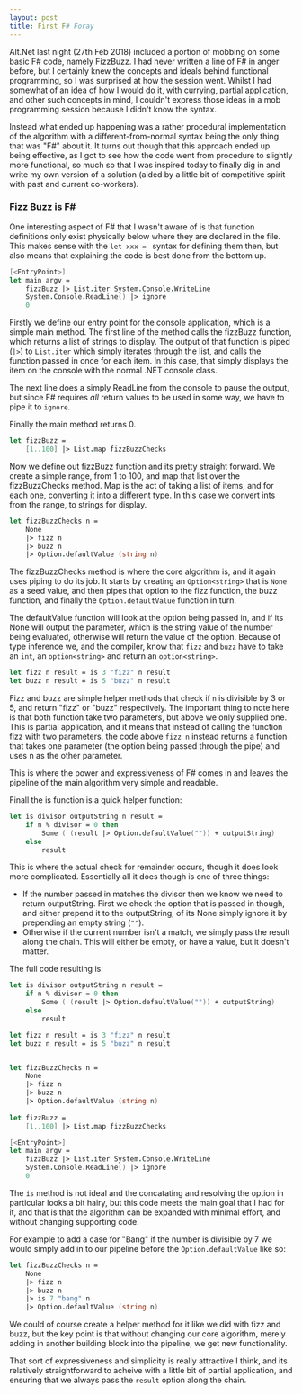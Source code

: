 ```yaml
---
layout: post
title: First F# Foray
---
```


Alt.Net last night (27th Feb 2018) included a portion of mobbing on some basic F# code, namely FizzBuzz. I had never written a line of F# in anger before, but I certainly knew the concepts and ideals behind functional programming, so I was surprised at how the session went. Whilst I had somewhat of an idea of how I would do it, with currying, partial application, and other such concepts in mind, I couldn't express those ideas in a mob programming session because I didn't know the syntax.

Instead what ended up happening was a rather procedural implementation of the algorithm with a different-from-normal syntax being the only thing that was "F#" about it. It turns out though that this approach ended up being effective, as I got to see how the code went from procedure to slightly more functional, so much so that I was inspired today to finally dig in and write my own version of a solution (aided by a little bit of competitive spirit with past and current co-workers).

### Fizz Buzz is F#

One interesting aspect of F# that I wasn't aware of is that function definitions only exist physically below where they are declared in the file. This makes sense with the `let xxx = ` syntax for defining them then, but also means that explaining the code is best done from the bottom up.

```fsharp
[<EntryPoint>]
let main argv =
    fizzBuzz |> List.iter System.Console.WriteLine
    System.Console.ReadLine() |> ignore
    0
```

Firstly we define our entry point for the console application, which is a simple main method. The first line of the method calls the fizzBuzz function, which returns a list of strings to display. The output of that function is piped (`|>`) to `List.iter` which simply iterates through the list, and calls the function passed in once for each item. In this case, that simply displays the item on the console with the normal .NET console class.

The next line does a simply ReadLine from the console to pause the output, but since F# requires _all_ return values to be used in some way, we have to pipe it to `ignore`. 

Finally the main method returns 0.

```fsharp
let fizzBuzz =
    [1..100] |> List.map fizzBuzzChecks
```

Now we define out fizzBuzz function and its pretty straight forward. We create a simple range, from 1 to 100, and map that list over the fizzBuzzChecks method. Map is the act of taking a list of items, and for each one, converting it into a different type. In this case we convert ints from the range, to strings for display.

```fsharp
let fizzBuzzChecks n =
    None 
    |> fizz n 
    |> buzz n 
    |> Option.defaultValue (string n)
```

The fizzBuzzChecks method is where the core algorithm is, and it again uses piping to do its job. It starts by creating an `Option<string>` that is `None` as a seed value, and then pipes that option to the fizz function, the buzz function, and finally the `Option.defaultValue` function in turn.

The defaultValue function will look at the option being passed in, and if its None will output the parameter, which is the string value of the number being evaluated, otherwise will return the value of the option. Because of type inference we, and the compiler, know that `fizz` and `buzz` have to take an `int`, an `option<string>` and return an `option<string>`.

```fsharp
let fizz n result = is 3 "fizz" n result
let buzz n result = is 5 "buzz" n result
```

Fizz and buzz are simple helper methods that check if `n` is divisible by 3 or 5, and return "fizz" or "buzz" respectively. The important thing to note here is that both function take two parameters, but above we only supplied one. This is partial application, and it means that instead of calling the function fizz with two parameters, the code above `fizz n` instead returns a function that takes one parameter (the option being passed through the pipe) and uses n as the other parameter.

This is where the power and expressiveness of F# comes in and leaves the pipeline of the main algorithm very simple and readable.

Finall the is function is a quick helper function:

```fsharp
let is divisor outputString n result =
    if n % divisor = 0 then
        Some ( (result |> Option.defaultValue("")) + outputString)
    else
        result
```

This is where the actual check for remainder occurs, though it does look more complicated. Essentially all it does though is one of three things:

* If the number passed in matches the divisor then we know we need to return outputString. First we check the option that is passed in though, and either prepend it to the outputString, of its None simply ignore it by prepending an empty string (`""`).
* Otherwise if the current number isn't a match, we simply pass the result along the chain. This will either be empty, or have a value, but it doesn't matter.

The full code resulting is:

```fsharp
let is divisor outputString n result =
    if n % divisor = 0 then
        Some ( (result |> Option.defaultValue("")) + outputString)
    else
        result

let fizz n result = is 3 "fizz" n result
let buzz n result = is 5 "buzz" n result


let fizzBuzzChecks n =
    None 
    |> fizz n 
    |> buzz n 
    |> Option.defaultValue (string n)
      
let fizzBuzz =
    [1..100] |> List.map fizzBuzzChecks

[<EntryPoint>]
let main argv =
    fizzBuzz |> List.iter System.Console.WriteLine
    System.Console.ReadLine() |> ignore
    0
```

The `is` method is not ideal and the concatating and resolving the option in particular looks a bit hairy, but this code meets the main goal that I had for it, and that is that the algorithm can be expanded with minimal effort, and without changing supporting code.

For example to add a case for "Bang" if the number is divisible by 7 we would simply add in to our pipeline before the `Option.defaultValue` like so:

```fsharp
let fizzBuzzChecks n =
    None 
    |> fizz n 
    |> buzz n 
	|> is 7 "bang" n
    |> Option.defaultValue (string n)
```

We could of course create a helper method for it like we did with fizz and buzz, but the key point is that without changing our core algorithm, merely adding in another building block into the pipeline, we get new functionality.

That sort of expressiveness and simplicity is really attractive I think, and its relatively straightforward to acheive with a little bit of partial application, and ensuring that we always pass the `result` option along the chain.